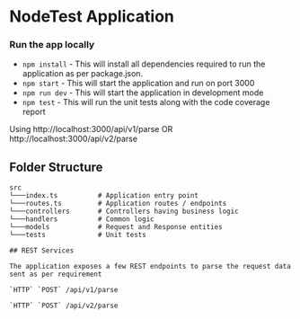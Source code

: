 # NodeTest Application
### Run the app locally

- `npm install` - This will install all dependencies required to run the application as per package.json.
- `npm start` - This will start the application and run on port 3000
- `npm run dev` - This will start the application in development mode
- `npm test` - This will run the unit tests along with the code coverage report

Using http://localhost:3000/api/v1/parse OR http://localhost:3000/api/v2/parse

## Folder Structure

```
src
└───index.ts          # Application entry point
└───routes.ts         # Application routes / endpoints
└───controllers       # Controllers having business logic
└───handlers          # Common logic
└───models            # Request and Response entities
└───tests             # Unit tests

## REST Services

The application exposes a few REST endpoints to parse the request data sent as per requirement

`HTTP` `POST` /api/v1/parse

`HTTP` `POST` /api/v2/parse